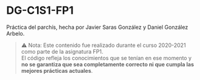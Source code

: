 # DG-C1S1-FP1
Práctica del parchís, hecha por Javier Saras González y Daniel González Arbelo.
> ⚠️ Nota: Este contenido fue realizado durante el curso 2020-2021 como parte de la asignatura FP1.  
> El código refleja los conocimientos que se tenían en ese momento y **no se garantiza que sea completamente correcto ni que cumpla las mejores prácticas actuales**.
